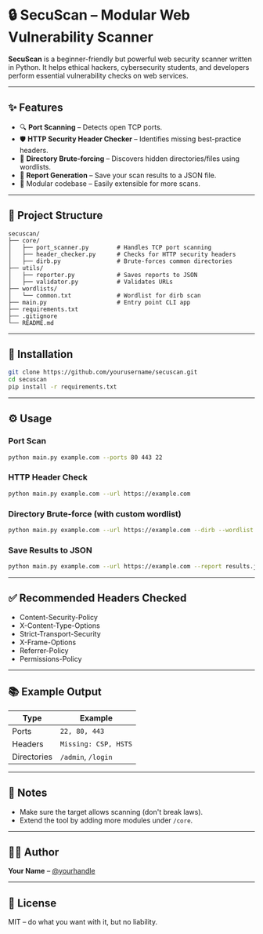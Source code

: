 # 🔒 SecuScan – Modular Web Vulnerability Scanner

**SecuScan** is a beginner-friendly but powerful web security scanner written in Python. It helps ethical hackers, cybersecurity students, and developers perform essential vulnerability checks on web services.

---

## ✨ Features

- 🔍 **Port Scanning** – Detects open TCP ports.
- 🛡️ **HTTP Security Header Checker** – Identifies missing best-practice headers.
- 📂 **Directory Brute-forcing** – Discovers hidden directories/files using wordlists.
- 📄 **Report Generation** – Save your scan results to a JSON file.
- 🧱 Modular codebase – Easily extensible for more scans.

---

## 📁 Project Structure

```
secuscan/
├── core/
│   ├── port_scanner.py        # Handles TCP port scanning
│   ├── header_checker.py      # Checks for HTTP security headers
│   ├── dirb.py                # Brute-forces common directories
├── utils/
│   ├── reporter.py            # Saves reports to JSON
│   ├── validator.py           # Validates URLs
├── wordlists/
│   └── common.txt             # Wordlist for dirb scan
├── main.py                    # Entry point CLI app
├── requirements.txt
├── .gitignore
└── README.md
```

---

## 🚀 Installation

```bash
git clone https://github.com/yourusername/secuscan.git
cd secuscan
pip install -r requirements.txt
```

---

## ⚙️ Usage

### Port Scan
```bash
python main.py example.com --ports 80 443 22
```

### HTTP Header Check
```bash
python main.py example.com --url https://example.com
```

### Directory Brute-force (with custom wordlist)
```bash
python main.py example.com --url https://example.com --dirb --wordlist wordlists/common.txt
```

### Save Results to JSON
```bash
python main.py example.com --url https://example.com --report results.json
```

---

## ✅ Recommended Headers Checked

- Content-Security-Policy
- X-Content-Type-Options
- Strict-Transport-Security
- X-Frame-Options
- Referrer-Policy
- Permissions-Policy

---

## 📚 Example Output

| Type       | Example               |
|------------|------------------------|
| Ports      | `22, 80, 443`          |
| Headers    | `Missing: CSP, HSTS`   |
| Directories| `/admin`, `/login`     |

---

## 🧠 Notes

- Make sure the target allows scanning (don't break laws).
- Extend the tool by adding more modules under `/core`.

---

## 🧑‍💻 Author

**Your Name** – [@yourhandle](https://github.com/yourusername)

---

## 📄 License

MIT – do what you want with it, but no liability.

